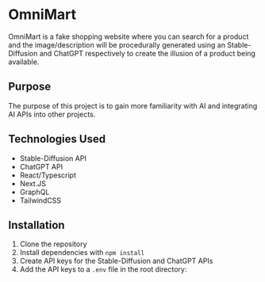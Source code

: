 # OmniMart

OmniMart is a fake shopping website where you can search for a product and the image/description will be procedurally generated using an Stable-Diffusion and ChatGPT respectively to create the illusion of a product being available.

## Purpose

The purpose of this project is to gain more familiarity with AI and integrating AI APIs into other projects. 

## Technologies Used

- Stable-Diffusion API
- ChatGPT API
- React/Typescript
- Next.JS
- GraphQL
- TailwindCSS

## Installation

1. Clone the repository
2. Install dependencies with `npm install`
3. Create API keys for the Stable-Diffusion and ChatGPT APIs
4. Add the API keys to a `.env` file in the root directory:
